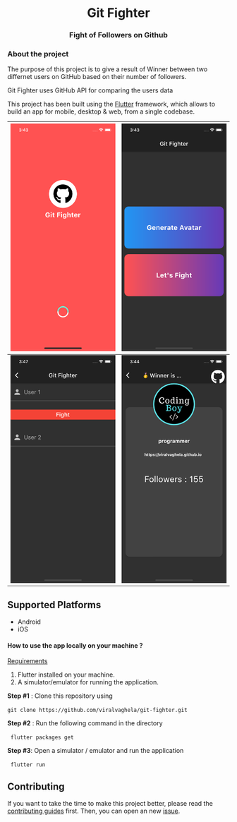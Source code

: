 <h1 align="center">Git Fighter</h1>
<h3 align="center">Fight of Followers on Github</h3>

### About the project

The purpose of this project is to give a result of Winner between two differnet users on GitHub based on their number of followers.

Git Fighter uses GitHub API for comparing the users data  

This project has been built using the [Flutter](https://flutter.io/) framework, which allows to build an app for mobile, desktop & web, from a single codebase.

|  ![1](Screenshots/1.png)     |  ![1](Screenshots/2.png)     |
| ---- | ---- |
| ![1](Screenshots/3.png) | ![1](Screenshots/4.png)|

## Supported Platforms

* Android
* iOS


#### How to use the app locally on your machine ?

<u>Requirements</u>

1. Flutter installed on your machine.
2. A simulator/emulator for running the application.

**Step #1** : Clone this repository using 

``` git clone https://github.com/viralvaghela/git-fighter.git ```

**Step #2** : Run the following command in the directory

``` flutter packages get```

**Step #3**: Open a simulator / emulator and run the application

``` flutter run```

## Contributing

If you want to take the time to make this project better, please read the [contributing guides](https://github.com/viralvaghela/git-fighter/blob/master/CONTRIBUTING.md) first. Then, you can open an new [issue](https://github.com/viralvaghela/git-fighter/issues/new).

